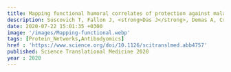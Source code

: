 ```yaml
---
title: Mapping functional humoral correlates of protection against malaria challenge following RTS, S/AS01 vaccination
description: Suscovich T, Fallon J, <strong>Das J</strong>, Demas A, Crain J, Linde C, Michell A, Natarajan H, Arevalo C, Broge T, Linnekin T, Kulkarni V, Lu R, Luedemann C, Marquette M, March S, Weiner JA, Zavala F, Gregory S, Coccia M, Flores-Garcia Y, Ackerman ME, Bergmann-Leitner E, Lauffenburger D, Hendriks J, Sadoff J, Bhatia S, Jongert E, Wilke-Reece U, Alter G
date: 2020-07-22 15:01:35 +0300
image: '/images/Mapping-functional.webp'
tags: [Protein_Networks,Antibodyomics]
href : 'https://www.science.org/doi/10.1126/scitranslmed.abb4757'
published: Science Translational Medicine 2020
year : 2020
---
```

